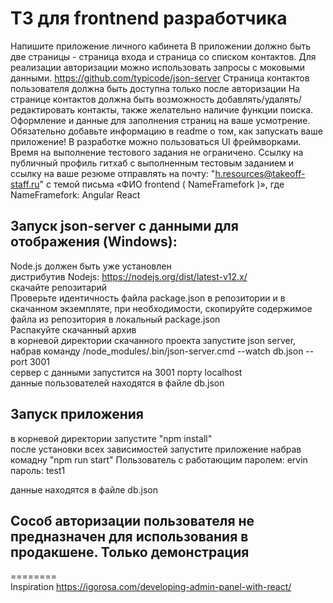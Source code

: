 # ТЗ для frontnend разработчика  </br>

Напишите приложение личного кабинета
В приложении должно быть две страницы - страница входа и страница со списком контактов.
Для реализации авторизации можно использовать запросы с моковыми данными.
https://github.com/typicode/json-server
Страница контактов пользователя должна быть доступна только после авторизации
На странице контактов должна быть возможность добавлять/удалять/редактировать контакты, также желательно наличие функции поиска.
Оформление и данные для заполнения страниц на ваше усмотрение.
Обязательно добавьте информацию в readme о том, как запускать ваше приложение!
В разработке можно пользоваться UI фреймворками.
Время на выполнение тестового задания не ограничено.
Ссылку на публичный профиль гитхаб с  выполненным тестовым заданием и ссылку на ваше резюме отправлять на почту:  "h.resources@takeoff-staff.ru" с темой письма «ФИО frontend ( NameFramefork )», где NameFramefork:
Angular
React
## Запуск json-server с данными для отображения (Windows): </br>
Node.js должен быть уже установлен </br>
дистрибутив Nodejs: https://nodejs.org/dist/latest-v12.x/ </br>
скачайте репозитарий </br>
Проверьте идентичность файла package.json в репозитории и в скачанном экземпляте, при необходимости, скопируйте содержимое файла из репозитория в локальный package.json</br>
Распакуйте скачанный архив </br>
в корневой директории скачанного проекта запустите json server, набрав команду /node_modules/.bin/json-server.cmd --watch db.json --port 3001 </br>
сервер с данными запустится на 3001 порту localhost </br>
данные пользователей находятся в файле db.json </br>

## Запуск приложения </br>
в корневой директории запустите "npm install" </br> после установки всех зависимостей запустите приложение набрав комадну "npm run start"
Пользователь с работающим паролем: ervin пароль: test1</br>

данные находятся в файле db.json

## Сособ авторизации пользователя не предназначен для использования в продакшене. Только демонстрация
========</br>
Inspiration
https://igorosa.com/developing-admin-panel-with-react/ </br>

